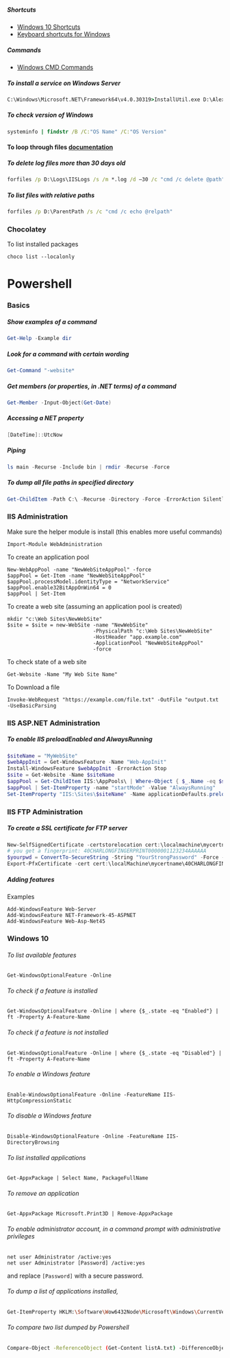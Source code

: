 ##### Shortcuts

- [Windows 10 Shortcuts](http://www.hanselman.com/blog/CollectingWindows10AnniversaryEditionKeyboardShortcuts.aspx)
- [Keyboard shortcuts for Windows](https://support.microsoft.com/en-gb/help/126449/keyboard-shortcuts-for-windows)

##### Commands

- [Windows CMD Commands](https://ss64.com/nt/)

##### To install a service on Windows Server

```bat
C:\Windows\Microsoft.NET\Framework64\v4.0.30319>InstallUtil.exe D:\Alex.Scheduler.exe
```

##### To check version of Windows
```bat
systeminfo | findstr /B /C:"OS Name" /C:"OS Version"
```

#### To loop through files [documentation](https://technet.microsoft.com/zh-tw/library/cc753551.aspx)

##### To delete log files more than 30 days old

```cmd
forfiles /p D:\Logs\IISLogs /s /m *.log /d –30 /c "cmd /c delete @path"
```

##### To list files with relative paths

```bat
forfiles /p D:\ParentPath /s /c "cmd /c echo @relpath"
```

### Chocolatey

To list installed packages

```console
choco list --localonly
```

# Powershell

### Basics

##### Show examples of a command

```ps1
Get-Help -Example dir
```

##### Look for a command with certain wording

```ps1
Get-Command "-website*
```

##### Get members (or properties, in .NET terms) of a command

```ps1
Get-Member -Input-Object(Get-Date)
```

##### Accessing a NET property

```ps1
[DateTime]::UtcNow
```

##### Piping

```ps1
ls main -Recurse -Include bin | rmdir -Recurse -Force
```

##### To dump all file paths in specified directory

```ps1
Get-ChildItem -Path C:\ -Recurse -Directory -Force -ErrorAction SilentlyContinue | Select-Object FullName
```

### IIS Administration

Make sure the helper module is install (this enables more useful commands)

```console
Import-Module WebAdministration
```

To create an application pool

```console
New-WebAppPool -name "NewWebSiteAppPool" -force
$appPool = Get-Item -name "NewWebSiteAppPool"
$appPool.processModel.identityType = "NetworkService"
$appPool.enable32BitAppOnWin64 = 0
$appPool | Set-Item
```

To create a web site (assuming an application pool is created)

```console
mkdir "c:\Web Sites\NewWebSite"
$site = $site = new-WebSite -name "NewWebSite"
                            -PhysicalPath "c:\Web Sites\NewWebSite"
                            -HostHeader "app.example.com"
                            -ApplicationPool "NewWebSiteAppPool"
                            -force
```

To check state of a web site

```console
Get-Website -Name "My Web Site Name"
```

To Download a file

```console
Invoke-WebRequest "https://example.com/file.txt" -OutFile "output.txt -UseBasicParsing
```

### IIS ASP.NET Administration

##### To enable IIS preloadEnabled and AlwaysRunning

```ps1
$siteName = "MyWebSite"
$webAppInit = Get-WindowsFeature -Name "Web-AppInit"
Install-WindowsFeature $webAppInit -ErrorAction Stop
$site = Get-Website -Name $siteName
$appPool = Get-ChildItem IIS:\AppPools\ | Where-Object { $_.Name -eq $site.applicationPool }
$appPool | Set-ItemProperty -name "startMode" -Value "AlwaysRunning"
Set-ItemProperty "IIS:\Sites\$siteName" -Name applicationDefaults.preloadEnabled -Value True
```

### IIS FTP Administration

##### To create a SSL certificate for FTP server

```ps1
New-SelfSignedCertificate -certstorelocation cert:\localmachine\mycertname -dnsname ftp.example.com
# you get a fingerprint: 40CHARLONGFINGERPRINT0000001123234AAAAAA
$yourpwd = ConvertTo-SecureString -String "YourStrongPassword" -Force -AsPlainText
Export-PfxCertificate -cert cert:\localMachine\mycertname\40CHARLONGFINGERPRINT0000001123234AAAAAA -FilePath c:\temp\cert.pfx -Password $yourpwd
```

##### Adding features

Examples

```console
Add-WindowsFeature Web-Server
Add-WindowsFeature NET-Framework-45-ASPNET
Add-WindowsFeature Web-Asp-Net45
```

### Windows 10

###### To list available features

```console
Get-WindowsOptionalFeature -Online
```

###### To check if a feature is installed

```console
Get-WindowsOptionalFeature -Online | where {$_.state -eq "Enabled"} | ft -Property A-Feature-Name
```

###### To check if a feature is not installed

```console
Get-WindowsOptionalFeature -Online | where {$_.state -eq "Disabled"} | ft -Property A-Feature-Name
```

###### To enable a Windows feature

```console
Enable-WindowsOptionalFeature -Online -FeatureName IIS-HttpCompressionStatic
```

###### To disable a Windows feature

```console
Disable-WindowsOptionalFeature -Online -FeatureName IIS-DirectoryBrowsing
```

###### To list installed applications

```console
Get-AppxPackage | Select Name, PackageFullName
```

###### To remove an application

```console
Get-AppxPackage Microsoft.Print3D | Remove-AppxPackage
```

###### To enable administrator account, in a command prompt with administrative privileges

```console
net user Administrator /active:yes
net user Administrator [Password] /active:yes
```

and replace `[Password]` with a secure password.


###### To dump a list of applications installed,

```sh
Get-ItemProperty HKLM:\Software\Wow6432Node\Microsoft\Windows\CurrentVersion\Uninstall\* | Select-Object DisplayName, DisplayVersion, Publisher, InstallDate | Format-Table –AutoSize
```

###### To compare two list dumped by Powershell

```sh
Compare-Object -ReferenceObject (Get-Content listA.txt) -DifferenceObject (Get-Content listB.txt)
```
